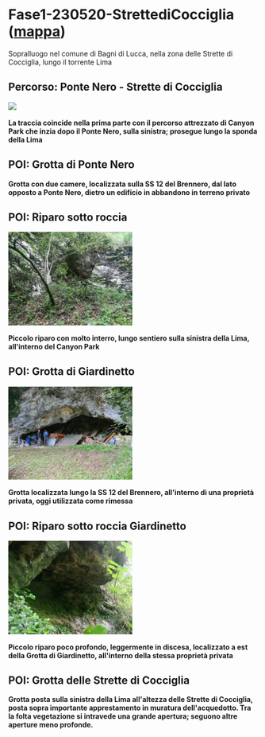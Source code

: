 # Fase1-230520-StrettediCocciglia ([mappa](https://umap.openstreetmap.fr/it/map/fase1-230520-strettedicocciglia_1067180))
Sopralluogo nel comune di Bagni di Lucca, nella zona delle Strette di Cocciglia, lungo il torrente Lima
## Percorso: Ponte Nero - Strette di Cocciglia
[<img src='/vignettes/HnP7dyGs.jpg' width='250'/>](/vignettes/HnP7dyGs.jpg) 

**La traccia coincide nella prima parte con il percorso attrezzato di Canyon Park che inzia dopo il Ponte Nero, sulla sinistra; prosegue lungo la sponda della Lima**
## POI: Grotta di Ponte Nero
**Grotta con due camere, localizzata sulla SS 12 del Brennero, dal lato opposto a Ponte Nero, dietro un edificio in abbandono in terreno privato**
## POI: Riparo sotto roccia
[<img src='/vignettes/XNGbN50M.jpg' width='250'/>](/vignettes/XNGbN50M.jpg) 

**Piccolo riparo con molto interro, lungo sentiero sulla sinistra della Lima, all'interno del Canyon Park**
## POI: Grotta di Giardinetto
[<img src='/vignettes/mDkLR6TC.jpg' width='250'/>](/vignettes/mDkLR6TC.jpg) 

**Grotta localizzata lungo la SS 12 del Brennero, all'interno di una proprietà privata, oggi utilizzata come rimessa**
## POI: Riparo sotto roccia Giardinetto
[<img src='/vignettes/5ytFhmRR.jpg' width='250'/>](/vignettes/5ytFhmRR.jpg) 

**Piccolo riparo poco profondo, leggermente in discesa, localizzato a est della Grotta di Giardinetto, all'interno della stessa proprietà privata**
## POI: Grotta delle Strette di Cocciglia
**Grotta posta sulla sinistra della Lima all'altezza delle Strette di Cocciglia, posta sopra importante apprestamento in muratura dell'acquedotto. Tra la folta vegetazione si intravede una grande apertura; seguono altre aperture meno profonde.**
